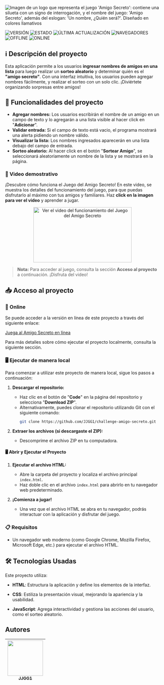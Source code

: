 ![Imagen de un logo que representa el juego 'Amigo Secreto': contiene una silueta con un signo de interrogación, y el nombre del juego: 'Amigo Secreto', además del eslogan: 'Un nombre, ¿Quién será?'. Diseñado en colores llamativos](https://github.com/user-attachments/assets/e789e484-ad7e-4557-8653-bc00c15d74f6)

![VERSIÓN](https://img.shields.io/badge/VERSIÓN-1.0.0-blue)
![ESTADO](https://img.shields.io/badge/ESTADO-CONCLUIDO-brightgreen)
![ÚLTIMA ACTUALIZACIÓN](https://img.shields.io/badge/ÚLTIMA%20ACTUALIZACIÓN-FEBRERO%202025-orange)
![NAVEGADORES](https://img.shields.io/badge/SOPORTE%20MULTIPLES%20NAVEGADORES-SÍ-brightgreen)
![OFFLINE](https://img.shields.io/badge/ACCESO%20OFFLINE-SÍ-brightgreen)
![ONLINE](https://img.shields.io/badge/ACCESO%20ONLINE-SÍ-brightgreen)

## ℹ️ Descripción del proyecto

Esta aplicación permite a los usuarios **ingresar nombres de amigos en una lista** para luego realizar un **sorteo aleatorio** y determinar quién es el **"amigo secreto"**. Con una interfaz intuitiva, los usuarios pueden agregar nombres fácilmente, y realizar el sorteo con un solo clic. ¡Diviértete organizando sorpresas entre amigos!


## 🔨 Funcionalidades del proyecto
- **Agregar nombres:** Los usuarios escribirán el nombre de un amigo en un campo de texto y lo agregarán a una lista visible al hacer click en "**Adicionar**".
- **Validar entrada:** Si el campo de texto está vacio, el programa mostrará una alerta pidiendo un nombre válido.
- **Visualizar la lista:** Los nombres ingresados aparecerán en una lista debajo del campo de entrada.
- **Sorteo aleatorio:** Al hacer click en el botón "**Sortear Amigo**", se seleccionará aleatoriamente un nombre de la lista y se mostrará en la página.

### 🎥 Video demostrativo
¡Descubre cómo funciona el Juego del Amigo Secreto! En este video, se muestra los detalles del funcionamiento del juego, para que puedas disfrutarlo al máximo con tus amigos y familiares. Haz **click en la imagen para ver el video** y aprender a jugar. 

<div align="center">
    <a href="https://youtu.be/sgDNvE_ZRUM">
        <img src="https://github.com/user-attachments/assets/7ca4b93d-4d57-407b-b3f0-7b8009624e0c" alt="Ver el video del funcionamiento del Juego del Amigo Secreto" width="320" height="180">
    </a>
</div>

> **Nota:** Para acceder al juego, consulta la sección **Acceso al proyecto** a continuación. ¡Disfruta del video!

## 📥 Acceso al proyecto

### 🛜 Online
Se puede acceder a la versión en línea de este proyecto a través del siguiente enlace:

[Juega al Amigo Secreto en línea](https://jjgg1.github.io/challenge-amigo-secreto/)

Para más detalles sobre cómo ejecutar el proyecto localmente, consulta la siguiente sección.

### 🖥️ Ejecutar de manera local
Para comenzar a utilizar este proyecto de manera local, sigue los pasos a continuación:

1. **Descargar el repositorio:**
   - Haz clic en el botón de "**Code**" en la página del repositorio y selecciona "**Download ZIP**".
   - Alternativamente, puedes clonar el repositorio utilizando Git con el siguiente comando:
     ```bash
     git clone https://github.com/JJGG1/challenge-amigo-secreto.git
     ```

2. **Extraer los archivos (si descargaste el ZIP):**
   - Descomprime el archivo ZIP en tu computadora.
  
#### 🖥️ Abrir y Ejecutar el Proyecto

1. **Ejecutar el archivo HTML:**
   - Abre la carpeta del proyecto y localiza el archivo principal `index.html`.
   - Haz doble clic en el archivo `index.html` para abrirlo en tu navegador web predeterminado.

2. **¡Comienza a jugar!**
   - Una vez que el archivo HTML se abra en tu navegador, podrás interactuar con la aplicación y disfrutar del juego.

### 📋 Requisitos
- Un navegador web moderno (como Google Chrome, Mozilla Firefox, Microsoft Edge, etc.) para ejecutar el archivo HTML.

## 🛠️ Tecnologías Usadas

Este proyecto utiliza:
- **HTML**: Estructura la aplicación y define los elementos de la interfaz.
  
- **CSS**: Estiliza la presentación visual, mejorando la apariencia y la usabilidad.
  
- **JavaScript**: Agrega interactividad y gestiona las acciones del usuario, como el sorteo aleatorio.

## Autores
|  [<img src="https://avatars.githubusercontent.com/u/127985134?s=96&v=4" width=115><br><sub>JJGG1</sub>](https://github.com/JJGG1) |
| :---: | 
